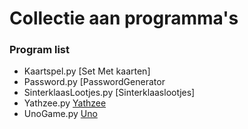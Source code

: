 # Collectie aan programma's

### Program list
- Kaartspel.py [Set Met kaarten]
- Password.py [PasswordGenerator
- SinterklaasLootjes.py [Sinterklaaslootjes]
- Yathzee.py [Yathzee](https://github.com/CodeAura/CollectionsTwo/blob/main/Yathzee.py)
- UnoGame.py [Uno](https://github.com/CodeAura/CollectionsTwo/blob/main/UnoGame.py)

